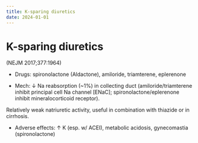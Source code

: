 ```yaml
---
title: K-sparing diuretics
date: 2024-01-01
---
```

# K-sparing diuretics

(NEJM 2017;377:1964)

* Drugs: spironolactone (Aldactone), amiloride, triamterene, eplerenone

* Mech: ↓ Na reabsorption (~1%) in collecting duct (amiloride/triamterene inhibit principal cell Na channel [ENaC]; spironolactone/eplerenone inhibit mineralocorticoid receptor).

Relatively weak natriuretic activity, useful in combination with thiazide or in cirrhosis.

* Adverse effects: ↑ K (esp. w/ ACEI), metabolic acidosis, gynecomastia (spironolactone)
